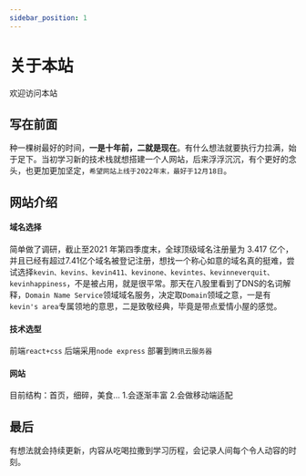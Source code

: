 ```yaml
---
sidebar_position: 1
---
```


# 关于本站

欢迎访问本站

## 写在前面

种一棵树最好的时间，**一是十年前，二就是现在**。有什么想法就要执行力拉满，始于足下。当初学习新的技术栈就想搭建一个人网站，后来浮浮沉沉，有个更好的念头，也更加更加坚定，`希望网站上线于2022年末，最好于12月18日`。
## 网站介绍
#### 域名选择
简单做了调研，截止至2021 年第四季度末，全球顶级域名注册量为 3.417 亿个，并且已经有超过7.41亿个域名被登记注册，想找一个称心如意的域名真的挺难，尝试选择`kevin、kevins、kevin411、kevinone、kevintes、kevinneverquit、kevinhappiness`，不是被占用，就是很平常。那天在八股里看到了DNS的名词解释，`Domain Name Service`领域域名服务，决定取`Domain`领域之意，一是有`kevin's area`专属领地的意思，二是致敬经典，毕竟是带点爱情小屋的感觉。
#### 技术选型

前端`react+css`
后端采用`node express`
部署到`腾讯云服务器`
#### 网站
目前结构：首页，细碎，美食...
1.会逐渐丰富
2.会做移动端适配
## 最后
有想法就会持续更新，内容从吃喝拉撒到学习历程，会记录人间每个令人动容的时刻。
